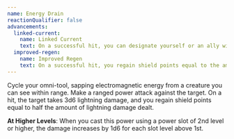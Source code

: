 ```yaml
---
name: Energy Drain
reactionQualifier: false
advancements:
  linked-current:
    name: Linked Current
    text: On a successful hit, you can designate yourself or an ally within range of the ability to direct a positive current. Instead of gaining shield points, this current doubles a creature's waking speed for 1d4 rounds. Using this advanced tech skill more than once does not stack the speed boost.
  improved-regen:
    name: Improved Regen
    text: On a successful hit, you regain shield points equal to the amount of lightning damage dealt.
---
```

Cycle your omni-tool, sapping electromagnetic energy from a creature you can see within range. Make a ranged power attack
against the target. On a hit, the target takes 3d6 lightning damage, and you regain shield points equal to half the
amount of lightning damage dealt.

__At Higher Levels__: When you cast this power using a power slot of 2nd level or higher, the damage increases
by 1d6 for each slot level above 1st.
